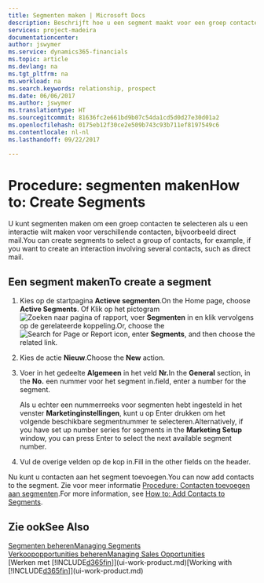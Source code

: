 ```yaml
---
title: Segmenten maken | Microsoft Docs
description: Beschrijft hoe u een segment maakt voor een groep contacten in Financials, bijvoorbeeld om verschillende contacten een direct mail te sturen.
services: project-madeira
documentationcenter: 
author: jswymer
ms.service: dynamics365-financials
ms.topic: article
ms.devlang: na
ms.tgt_pltfrm: na
ms.workload: na
ms.search.keywords: relationship, prospect
ms.date: 06/06/2017
ms.author: jswymer
ms.translationtype: HT
ms.sourcegitcommit: 81636fc2e661bd9b07c54da1cd5d0d27e30d01a2
ms.openlocfilehash: 0175eb12f30ce2e509b743c93b711ef8197549c6
ms.contentlocale: nl-nl
ms.lasthandoff: 09/22/2017

---
```

# <a name="how-to-create-segments"></a><span data-ttu-id="e312f-103">Procedure: segmenten maken</span><span class="sxs-lookup"><span data-stu-id="e312f-103">How to: Create Segments</span></span>
<span data-ttu-id="e312f-104">U kunt segmenten maken om een groep contacten te selecteren als u een interactie wilt maken voor verschillende contacten, bijvoorbeeld direct mail.</span><span class="sxs-lookup"><span data-stu-id="e312f-104">You can create segments to select a group of contacts, for example, if you want to create an interaction involving several contacts, such as direct mail.</span></span>

## <a name="to-create-a-segment"></a><span data-ttu-id="e312f-105">Een segment maken</span><span class="sxs-lookup"><span data-stu-id="e312f-105">To create a segment</span></span>
1. <span data-ttu-id="e312f-106">Kies op de startpagina **Actieve segmenten**.</span><span class="sxs-lookup"><span data-stu-id="e312f-106">On the Home page, choose **Active Segments**.</span></span> <span data-ttu-id="e312f-107">Of Klik op het pictogram ![Zoeken naar pagina of rapport](media/ui-search/search_small.png "pictogram Zoeken naar pagina of rapport"), voer **Segmenten** in en klik vervolgens op de gerelateerde koppeling.</span><span class="sxs-lookup"><span data-stu-id="e312f-107">Or, choose the ![Search for Page or Report](media/ui-search/search_small.png "Search for Page or Report icon") icon, enter **Segments**, and then choose the related link.</span></span>
2. <span data-ttu-id="e312f-108">Kies de actie **Nieuw**.</span><span class="sxs-lookup"><span data-stu-id="e312f-108">Choose the **New** action.</span></span>
3. <span data-ttu-id="e312f-109">Voer in het gedeelte **Algemeen** in het veld **Nr.**</span><span class="sxs-lookup"><span data-stu-id="e312f-109">In the **General** section, in the **No.**</span></span> <span data-ttu-id="e312f-110">een nummer voor het segment in.</span><span class="sxs-lookup"><span data-stu-id="e312f-110">field, enter a number for the segment.</span></span>

    <span data-ttu-id="e312f-111">Als u echter een nummerreeks voor segmenten hebt ingesteld in het venster **Marketinginstellingen**, kunt u op Enter drukken om het volgende beschikbare segmentnummer te selecteren.</span><span class="sxs-lookup"><span data-stu-id="e312f-111">Alternatively, if you have set up number series for segments in the **Marketing Setup** window, you can press Enter to select the next available segment number.</span></span>
4. <span data-ttu-id="e312f-112">Vul de overige velden op de kop in.</span><span class="sxs-lookup"><span data-stu-id="e312f-112">Fill in the other fields on the header.</span></span>

<span data-ttu-id="e312f-113">Nu kunt u contacten aan het segment toevoegen.</span><span class="sxs-lookup"><span data-stu-id="e312f-113">You can now add contacts to the segment.</span></span> <span data-ttu-id="e312f-114">Zie voor meer informatie [Procedure: Contacten toevoegen aan segmenten](marketing-add-contact-segment.md).</span><span class="sxs-lookup"><span data-stu-id="e312f-114">For more information, see [How to: Add Contacts to Segments](marketing-add-contact-segment.md).</span></span>

## <a name="see-also"></a><span data-ttu-id="e312f-115">Zie ook</span><span class="sxs-lookup"><span data-stu-id="e312f-115">See Also</span></span>
[<span data-ttu-id="e312f-116">Segmenten beheren</span><span class="sxs-lookup"><span data-stu-id="e312f-116">Managing Segments</span></span>](marketing-segments.md)  
[<span data-ttu-id="e312f-117">Verkoopopportunities beheren</span><span class="sxs-lookup"><span data-stu-id="e312f-117">Managing Sales Opportunities</span></span>](marketing-manage-sales-opportunities.md)  
<span data-ttu-id="e312f-118">[Werken met [!INCLUDE[d365fin](includes/d365fin_md.md)]](ui-work-product.md)</span><span class="sxs-lookup"><span data-stu-id="e312f-118">[Working with [!INCLUDE[d365fin](includes/d365fin_md.md)]](ui-work-product.md)</span></span>  

